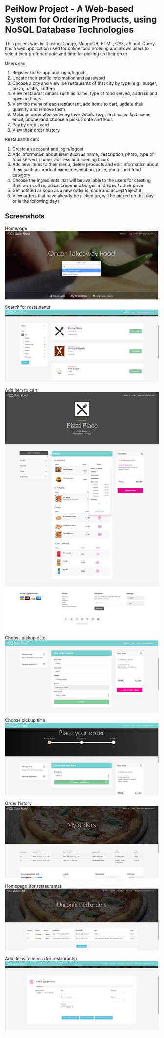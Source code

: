 # PeiNow Project - A Web-based System for Ordering Products, using NoSQL Database Technologies
This project was built using Django, MongoDB, HTML, CSS, JS and jQuery. It is a web application used for online food ordering and allows users to select their preferred date and time for picking up their order. 

Users can: 
1. Register to the app and login/logout
2. Update their profile information and password
3. Choose a city and view the restaurants of that city by type (e.g., burger, pizza, pastry, coffee)
4. View restaurant details such as name, type of food served, address and opening times
5. View the menu of each restaurant, add items to cart, update their quantity and remove them
6. Make an order after entering their details (e.g., first name, last name, email, phone) and choose a pickup date and hour.
7. Pay by credit card
8. View their order history

Restaurants can: 
1. Create an account and login/logout
2. Add information about them such as name, description, photo, type of food served, phone, address and opening hours
3. Add new items to their menu, delete products and edit information about them such as product name, description, price, photo, and food category
4. Choose the ingredients that will be available to the users for creating their own coffee, pizza, crepe and burger, and specify their price
5. Get notified as soon as a new order is made and accept/reject it
6. View orders that have already be picked up, will be picked up that day or in the following days

## Screenshots

Homepage
![homepage](img/homepage_search.png)

Search for restaurants
![restaurants](img/restaurants.png)

Add item to cart
![add to cart](img/add_to_cart.png)

Choose pickup date
![pickup date](img/pickup_date.png)

Choose pickup time
![pickup time](img/pickup_time.png)

Order history
![order history](img/my_orders.png)

Homepage (for restaurants)
![store homepage](img/store_homepage.png)

Add items to menu (for restaurants)
![store register menu](img/store_register_menu.png)
